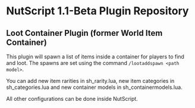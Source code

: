 # NutScript 1.1-Beta Plugin Repository

## Loot Container Plugin (former World Item Container)

This plugin will spawn a list of items inside a container for players to find and loot.
The spawns are set using the command `/lootaddspawn <path model>`.

You can add new item rarities in sh_rarity.lua, new item categories in sh_categories.lua and new container models in sh_containermodels.lua.

All other configurations can be done inside NutScript.




